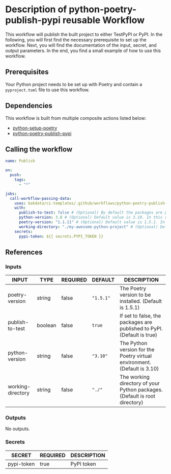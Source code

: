 # Description of python-poetry-publish-pypi reusable Workflow

This workflow will publish the built project to either TestPyPI or PyPI. In
the following, you will first find the necessary prerequisite to set up the workflow. Next, you will find the
documentation of the input, secret, and output parameters. In the end, you find a small example of how to use this
workflow.

## Prerequisites

Your Python project needs to be set up with Poetry and contain a `pyproject.toml` file to use this workflow.

## Dependencies

This workflow is built from multiple composite actions listed below:

- [python-setup-poetry](https://github.com/bakdata/ci-templates/tree/main/actions/python-setup-poetry)
- [python-poetry-publish-pypi](https://github.com/bakdata/ci-templates/tree/main/actions/python-poetry-publish-pypi)

## Calling the workflow

```yaml
name: Publish

on:
  push:
    tags:
      - "*"

jobs:
  call-workflow-passing-data:
    uses: bakdata/ci-templates/.github/workflows/python-poetry-publish-pypi.yaml@main
    with:
      publish-to-test: false # (Optional) By default the packages are published to TestPyPI. In this case the packages are published to PyPI
      python-version: 3.8 # (Optional) Default value is 3.10. In this case Poetry is installed with Python 3.8
      poetry-version: "1.1.11" # (Optional) Default value is 1.5.1. In this case Poetry version 1.1.11 is installed
      working-directory: "./my-awesome-python-project" # (Optional) Default value is the root directory of your repository. In this case all the files to the given path are published
    secrets:
      pypi-token: ${{ secrets.PYPI_TOKEN }}
```

## References

### Inputs

<!-- AUTO-DOC-INPUT:START - Do not remove or modify this section -->

| INPUT             | TYPE    | REQUIRED | DEFAULT   | DESCRIPTION                                                                |
| ----------------- | ------- | -------- | --------- | -------------------------------------------------------------------------- |
| poetry-version    | string  | false    | `"1.5.1"` | The Poetry version to be installed. (Default is 1.5.1)                     |
| publish-to-test   | boolean | false    | `true`    | If set to false, the packages are published to PyPI. (Default is true)     |
| python-version    | string  | false    | `"3.10"`  | The Python version for the Poetry virtual environment. (Default is 3.10)   |
| working-directory | string  | false    | `"./"`    | The working directory of your Python packages. (Default is root directory) |

<!-- AUTO-DOC-INPUT:END -->

### Outputs

<!-- AUTO-DOC-OUTPUT:START - Do not remove or modify this section -->

No outputs.

<!-- AUTO-DOC-OUTPUT:END -->

### Secrets

<!-- AUTO-DOC-SECRETS:START - Do not remove or modify this section -->

| SECRET     | REQUIRED | DESCRIPTION |
| ---------- | -------- | ----------- |
| pypi-token | true     | PyPI token  |

<!-- AUTO-DOC-SECRETS:END -->
